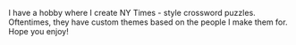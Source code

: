 I have a hobby where I create NY Times - style crossword
puzzles. Oftentimes, they have custom themes based on
the people I make them for. Hope you enjoy!

